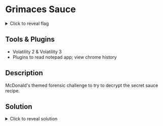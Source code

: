 # Grimaces Sauce

<details> 
  <summary>Click to reveal flag</summary>
  
   ```
   csawctf{f0rensIcZ_I3_n0T_sAucY!}
   ```
</details>

## Tools & Plugins

* Volatility 2 & Volatility 3
* Plugins to read notepad app; view chrome history

## Description

McDonald's themed  forensic challenge to try to decrypt the secret sauce recipe. 

## Solution
 <details> 
  <summary>Click to reveal solution</summary>

#### DESC
```
Grimace! Hamburglar has just corrupted my laptop...
but not before I was able to exfiltrate the secret sauce recipe! Keep it safe! 

Sincerly, Ronald
```

#### FILES
* **grimace.7z** 
* **secret_sauce_recipe_from_ronald.gpg**
```
-----BEGIN PGP MESSAGE-----

wYwDbdyQ9GUtEioBA/sH8PGIrQ0DEpMEmjvJNyPEqcuMiYD84VXnS9vre2R+CvXQ
62fgqdMkwZ9wwR3aXRp6oD7rZawrnZFwJQ3Rpdlf7r+AM9Na8ShAFE8pC2cTkvvc
v80UyQDOMOSj48EdGQxk1USifmKQcXfHB4ML7LeDX+tMIfPySJ4B7T/D8g3D2tLA
SAFRdYuJc0D9ZyCHgIc5oMOZx3fdAEWitTP9g5MIxkwpqeFrugbDRcWUJkSDsE3D
VBq2NkG37Sa+EKQPggAPIugt2JZmJNm2KiwUmrrY5G/wW6V4UmD8LxKcZpXR1g24
4bYfCPa7HPbHNDTBJYoWk6VkBKAH07a1lP4UwCPZw1So+YRAxxxHWrt5xE297aaR
5ndUImIeFHW8E4fFqj/ccvZQKuIW8SIVZd/CKHr+Z1sh8ntm8YGpboYCO54s5E/d
ZdMywP1WOrMD5qwaH0LegRkHckPcberDb5BKYlCDrro2HYbklDg7XOaWpvJOdxUN
C0DIKVAAZ90EBRiXJ2AlPkJKCDdiu+FJgg==
=VeFh
-----END PGP MESSAGE-----
```

#### **ID OS details**
```
python2 ~/coding_software/volatility/vol.py -f memory.dmp volatility  --profile=Win10x64_17134   imageinfo
```

#### **View unsaved notepad contents**
*drafting message to his confidant Ronald McDonald it happens to contain his private gpg key*

```
python3 ~/coding_software/volatility3/vol.py -f memory.dmp  notepad  | grep "END PGP PRIVATE KEY BLOCK" 
```

![image](https://github.com/user-attachments/assets/db496f10-9041-41e4-a23a-5ab7bd0df0ed)

_Note you have the private key here, which we can save as `mykey.asc`_



#### **GPG commands to reveal message**
```
gpg --import mykey.asc
gpg --output dec.txt --decrypt secret_sauce_recipe_from_ronald.gpg
```

![image](https://github.com/user-attachments/assets/1e1584d8-d303-477b-8942-cdcdebeb16dc)



#### **SEARCH FOR FILE WITH GOOD IN NAME**
```
python3 ~/coding_software/volatility3/vol.py -f memory.dmp filescan | grep -i good
```

![image](https://github.com/user-attachments/assets/63150de0-59d3-4400-b033-331142a76934)

_Note the offsets_


#### **Dump the file with the offset**
```
python3 ~/coding_software/volatility3/vol.py -f memory.dmp -o "HERE/" windows.dumpfiles --virtaddr 0x808e44c47380
```

![image](https://github.com/user-attachments/assets/202b6fb3-c803-417e-b66c-351846f41f6f)


_Note the file is password protected_

##### Envars
Search envars to reveal environemnt variable: `UNLOCK_HAPPY_MEAL`:`billions_and_billions`
```
python3 ~/coding_software/volatility3/vol.py -f memory.dmp windows.envars
```

#### **CHECK the browswer history given  the hint**

```
python2 ~/coding_software/volatility/vol.py -f memory.dmp volatility  --profile=Win10x64_17134  chromehistory 
```

_Here you'll find a link to a recently visted `secret_sauce_decrypter.s` file in assembly_


#### Decrypt the sauce

As you have the recipe (from the GPG message) and the key (revealed through steghide) compile the assembly to reveal the flag

```
gcc -c secret_sauce_decrypter.s && gcc secret_sauce_decrypter.s && ./a.out
```
![image](https://github.com/user-attachments/assets/e4fd10cf-0830-43b7-ba25-f6105fc83026)

</details>
